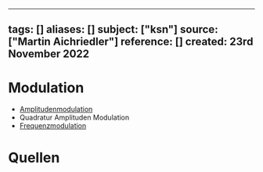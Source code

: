 
---
tags: []
aliases: []
subject: ["ksn"]
source: ["Martin Aichriedler"]
reference: []
created: 23rd November 2022
---

# Modulation
- [Amplitudenmodulation](Amplitudenmodulation.md)
- Quadratur Amplituden Modulation
- [Frequenzmodulation](Frequenzmodulation.md)

# Quellen